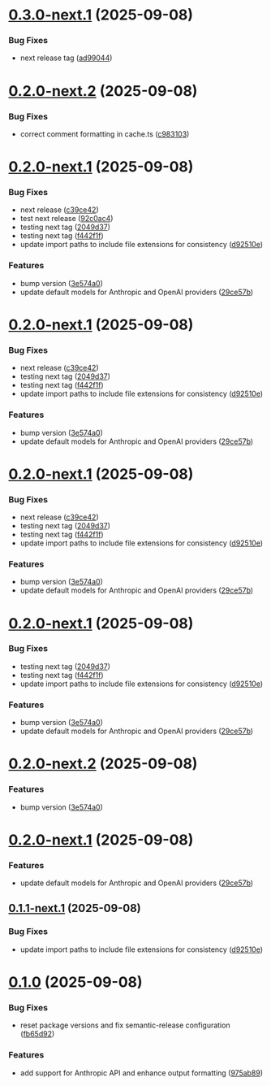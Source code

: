 # [0.3.0-next.1](https://github.com/caiopizzol/docguard/compare/v0.3.0-next.0...v0.3.0-next.1) (2025-09-08)

### Bug Fixes

- next release tag ([ad99044](https://github.com/caiopizzol/docguard/commit/ad9904411802bef1e0eed610cf569637ffe948ad))

# [0.2.0-next.2](https://github.com/caiopizzol/docguard/compare/v0.2.0-next.1...v0.2.0-next.2) (2025-09-08)

### Bug Fixes

- correct comment formatting in cache.ts ([c983103](https://github.com/caiopizzol/docguard/commit/c983103821d7d2a0c4136319a5e6f3ffb4a4b811))

# [0.2.0-next.1](https://github.com/caiopizzol/docguard/compare/v0.1.0...v0.2.0-next.1) (2025-09-08)

### Bug Fixes

- next release ([c39ce42](https://github.com/caiopizzol/docguard/commit/c39ce42bfb06054e4860035e261d4940fa47076f))
- test next release ([92c0ac4](https://github.com/caiopizzol/docguard/commit/92c0ac45cea798948938cae81ccdb099f3c1ec42))
- testing next tag ([2049d37](https://github.com/caiopizzol/docguard/commit/2049d370df9d718394b9643a2e7026f5a09ed699))
- testing next tag ([f442f1f](https://github.com/caiopizzol/docguard/commit/f442f1f3e630e3181134d8df878fdecfd4d9e1df))
- update import paths to include file extensions for consistency ([d92510e](https://github.com/caiopizzol/docguard/commit/d92510ea706c1923ad2d68ae6880e06cd6352f2a))

### Features

- bump version ([3e574a0](https://github.com/caiopizzol/docguard/commit/3e574a004ccbabc338c172308c4586e0847db678))
- update default models for Anthropic and OpenAI providers ([29ce57b](https://github.com/caiopizzol/docguard/commit/29ce57bb2c3bc4c156060ce130e519e0b2e9a3f8))

# [0.2.0-next.1](https://github.com/caiopizzol/docguard/compare/v0.1.0...v0.2.0-next.1) (2025-09-08)

### Bug Fixes

- next release ([c39ce42](https://github.com/caiopizzol/docguard/commit/c39ce42bfb06054e4860035e261d4940fa47076f))
- testing next tag ([2049d37](https://github.com/caiopizzol/docguard/commit/2049d370df9d718394b9643a2e7026f5a09ed699))
- testing next tag ([f442f1f](https://github.com/caiopizzol/docguard/commit/f442f1f3e630e3181134d8df878fdecfd4d9e1df))
- update import paths to include file extensions for consistency ([d92510e](https://github.com/caiopizzol/docguard/commit/d92510ea706c1923ad2d68ae6880e06cd6352f2a))

### Features

- bump version ([3e574a0](https://github.com/caiopizzol/docguard/commit/3e574a004ccbabc338c172308c4586e0847db678))
- update default models for Anthropic and OpenAI providers ([29ce57b](https://github.com/caiopizzol/docguard/commit/29ce57bb2c3bc4c156060ce130e519e0b2e9a3f8))

# [0.2.0-next.1](https://github.com/caiopizzol/docguard/compare/v0.1.0...v0.2.0-next.1) (2025-09-08)

### Bug Fixes

- next release ([c39ce42](https://github.com/caiopizzol/docguard/commit/c39ce42bfb06054e4860035e261d4940fa47076f))
- testing next tag ([2049d37](https://github.com/caiopizzol/docguard/commit/2049d370df9d718394b9643a2e7026f5a09ed699))
- testing next tag ([f442f1f](https://github.com/caiopizzol/docguard/commit/f442f1f3e630e3181134d8df878fdecfd4d9e1df))
- update import paths to include file extensions for consistency ([d92510e](https://github.com/caiopizzol/docguard/commit/d92510ea706c1923ad2d68ae6880e06cd6352f2a))

### Features

- bump version ([3e574a0](https://github.com/caiopizzol/docguard/commit/3e574a004ccbabc338c172308c4586e0847db678))
- update default models for Anthropic and OpenAI providers ([29ce57b](https://github.com/caiopizzol/docguard/commit/29ce57bb2c3bc4c156060ce130e519e0b2e9a3f8))

# [0.2.0-next.1](https://github.com/caiopizzol/docguard/compare/v0.1.0...v0.2.0-next.1) (2025-09-08)

### Bug Fixes

- testing next tag ([2049d37](https://github.com/caiopizzol/docguard/commit/2049d370df9d718394b9643a2e7026f5a09ed699))
- testing next tag ([f442f1f](https://github.com/caiopizzol/docguard/commit/f442f1f3e630e3181134d8df878fdecfd4d9e1df))
- update import paths to include file extensions for consistency ([d92510e](https://github.com/caiopizzol/docguard/commit/d92510ea706c1923ad2d68ae6880e06cd6352f2a))

### Features

- bump version ([3e574a0](https://github.com/caiopizzol/docguard/commit/3e574a004ccbabc338c172308c4586e0847db678))
- update default models for Anthropic and OpenAI providers ([29ce57b](https://github.com/caiopizzol/docguard/commit/29ce57bb2c3bc4c156060ce130e519e0b2e9a3f8))

# [0.2.0-next.2](https://github.com/caiopizzol/docguard/compare/v0.2.0-next.1...v0.2.0-next.2) (2025-09-08)

### Features

- bump version ([3e574a0](https://github.com/caiopizzol/docguard/commit/3e574a004ccbabc338c172308c4586e0847db678))

# [0.2.0-next.1](https://github.com/caiopizzol/docguard/compare/v0.1.1-next.1...v0.2.0-next.1) (2025-09-08)

### Features

- update default models for Anthropic and OpenAI providers ([29ce57b](https://github.com/caiopizzol/docguard/commit/29ce57bb2c3bc4c156060ce130e519e0b2e9a3f8))

## [0.1.1-next.1](https://github.com/caiopizzol/docguard/compare/v0.1.0...v0.1.1-next.1) (2025-09-08)

### Bug Fixes

- update import paths to include file extensions for consistency ([d92510e](https://github.com/caiopizzol/docguard/commit/d92510ea706c1923ad2d68ae6880e06cd6352f2a))

# [0.1.0](https://github.com/caiopizzol/docguard/compare/v0.0.2...v0.1.0) (2025-09-08)

### Bug Fixes

- reset package versions and fix semantic-release configuration ([fb65d92](https://github.com/caiopizzol/docguard/commit/fb65d92cb9955be138008879ea934461cb272fad))

### Features

- add support for Anthropic API and enhance output formatting ([975ab89](https://github.com/caiopizzol/docguard/commit/975ab89d968e725232414d95a933fd6eece40a98))
